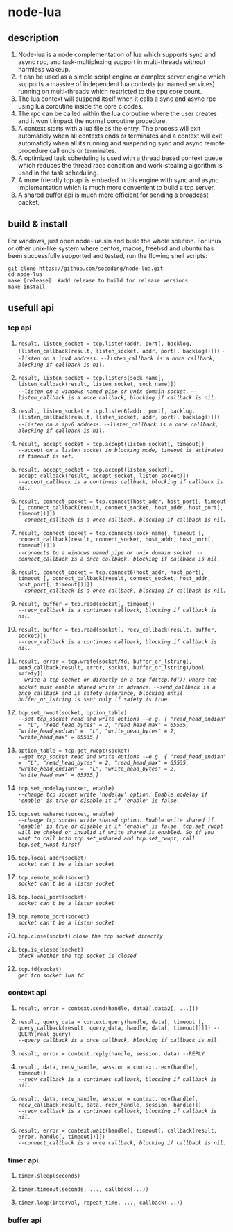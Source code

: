 # node-lua

## description
1.	Node-lua is a node complementation of lua which supports sync and async rpc, and task-multiplexing support in multi-threads without harmless wakeup.
2.	It can be used as a simple script engine or complex server engine which supports a massive of independent lua contexts (or named services) running on multi-threads which restricted to the cpu core count.
3.	The lua context will suspend itself when it calls a sync and async rpc using lua coroutine inside the core c codes.
4.	The rpc can be called within the lua coroutine where the user creates and it won't impact the normal coroutine procedure.
5.	A context starts with a lua file as the entry. The process will exit automaticly when all contexts ends or terminates and a context will exit automaticly when all its running and suspending sync and async remote procedure call ends or terminates.
6.	A optimized task scheduling is used with a thread based context queue which reduces the thread race condition and work-stealing algorithm is used in the task scheduling.
7.  A more friendly tcp api is embeded in this engine with sync and async implementation which is much more convenient to build a tcp server.
8.  A shared buffer api is much more efficient for sending a broadcast packet.

## build & install

For windows, just open node-lua.sln and build the whole solution. For linux or other unix-like system where centos, macos, freebsd and ubuntu has been successfully supported and tested, run the flowing shell scripts:

    git clone https://github.com/socoding/node-lua.git
    cd node-lua
    make [release]  #add release to build for release versions
	make install

## usefull api
### tcp api
1.	`result, listen_socket = tcp.listen(addr, port[, backlog, [listen_callback(result, listen_socket, addr, port[, backlog])]])` 
	*`--listen on a ipv4 address.`* 
    *`--listen_callback is a once callback, blocking if callback is nil.`*
	
2.	`result, listen_socket = tcp.listens(sock_name[, listen_callback(result, listen_socket, sock_name)])`  
    *`--listen on a windows named pipe or unix domain socket.`*
    *`--listen_callback is a once callback, blocking if callback is nil.`*

3.	`result, listen_socket = tcp.listen6(addr, port[, backlog, [listen_callback(result, listen_socket, addr, port[, backlog])]])`  
	*`--listen on a ipv6 address.`*
    *`--listen_callback is a once callback, blocking if callback is nil.`*
	
4.	`result, accept_socket = tcp.accept(listen_socket[, timeout])`  
	*`--accept on a listen socket in blocking mode, timeout is activated if timeout is set.`*

5.	`result, accept_socket = tcp.accept(listen_socket[, accept_callback(result, accept_socket, listen_socket)])`  
    *`--accept_callback is a continues callback, blocking if callback is nil.`*
	
6. 	`result, connect_socket = tcp.connect(host_addr, host_port[, timeout [, connect_callback(result, connect_socket, host_addr, host_port[, timeout])]])`  
    *`--connect_callback is a once callback, blocking if callback is nil.`*
	
7. 	`result, connect_socket = tcp.connects(sock_name[, timeout [, connect_callback(result, connect_socket, host_addr, host_port[, timeout])]])`  
	*`--connects to a windows named pipe or unix domain socket.`*
    *`--connect_callback is a once callback, blocking if callback is nil.`*
	
8. 	`result, connect_socket = tcp.connect6(host_addr, host_port[, timeout [, connect_callback(result, connect_socket, host_addr, host_port[, timeout])]])`  
    *`--connect_callback is a once callback, blocking if callback is nil.`*
	
9.  `result, buffer = tcp.read(socket[, timeout])`  
    *`--recv_callback is a continues callback, blocking if callback is nil.`*
	
10. `result, buffer = tcp.read(socket[, recv_callback(result, buffer, socket)])`  
    *`--recv_callback is a continues callback, blocking if callback is nil.`*
	
11. `result, error = tcp.write(socket/fd, buffer_or_lstring[, send_callback(result, error, socket, buffer_or_lstring)/bool safety])`  
	*`--write a tcp socket or directly on a tcp fd(tcp.fd()) where the socket must enable shared write in advance.`*
    *`--send_callback is a once callback and is safety assurance, blocking until buffer_or_lstring is sent only if safety is true.`*
	
12. `tcp.set_rwopt(socket, option_table)`  
    *`--set tcp_socket read and write options --e.g. { "read_head_endian" =  "L", "read_head_bytes" = 2, "read_head_max" = 65535, "write_head_endian" =  "L", "write_head_bytes" = 2, "write_head_max" = 65535,}`*
	
13. `option_table = tcp.get_rwopt(socket)`  
    *`--get tcp_socket read and write options --e.g. { "read_head_endian" =  "L", "read_head_bytes" = 2, "read_head_max" = 65535, "write_head_endian" =  "L", "write_head_bytes" = 2, "write_head_max" = 65535,}`*
	
14. `tcp.set_nodelay(socket, enable)`  
    *`--change tcp socket write 'nodelay' option. Enable nodelay if 'enable' is true or disable it if 'enable' is false.`*

15. `tcp.set_wshared(socket, enable)`  
    *`--change tcp socket write shared option. Enable write shared if 'enable' is true or disable it if 'enable' is false. tcp.set_rwopt will be choked or invalid if write shared is enabled. So if you want to call both tcp.set_wshared and tcp.set_rwopt, call tcp.set_rwopt first!`*

16. `tcp.local_addr(socket)`  
	*`socket can't be a listen socket`*

17. `tcp.remote_addr(socket)`  
	*`socket can't be a listen socket`*

18. `tcp.local_port(socket)`  
	*`socket can't be a listen socket`*

19. `tcp.remote_port(socket)`  
	*`socket can't be a listen socket`*

20. `tcp.close(socket)` 
	*`close the tcp socket directly`*

21. `tcp.is_closed(socket)`  
	*`check whether the tcp socket is closed`*

22. `tcp.fd(socket)`  
	*`get tcp socket lua fd`*

### context api
1.	`result, error = context.send(handle, data1[,data2[, ...]])`  

2.	`result, query_data = context.query(handle, data[, timeout [, query_callback(result, query_data, handle, data[, timeout])]]) --QUERY(real query)`  
    *`--query_callback is a once callback, blocking if callback is nil.`*
	
3.	`result, error = context.reply(handle, session, data) --REPLY`  

4.	`result, data, recv_handle, session = context.recv(handle[, timeout])`  
    *`--recv_callback is a continues callback, blocking if callback is nil.`*
	
5.	`result, data, recv_handle, session = context.recv(handle[, recv_callback(result, data, recv_handle, session, handle)])`  
    *`--recv_callback is a continues callback, blocking if callback is nil.`*
	
6.	`result, error = context.wait(handle[, timeout[, callback(result, error, handle[, timeout])]])`  
    *`--connect_callback is a once callback, blocking if callback is nil.`*

### timer api	
1.	`timer.sleep(seconds)`  

2.	`timer.timeout(seconds, ..., callback(...))`  

3.	`timer.loop(interval, repeat_time, ..., callback(...))`  

### buffer api
